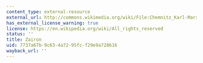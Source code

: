 ```yaml
---
content_type: external-resource
external_url: http://commons.wikimedia.org/wiki/File:Chemnitz_Karl-Marx-Denkmal_2.JPEG
has_external_license_warning: true
license: https://en.wikipedia.org/wiki/All_rights_reserved
status: ''
title: Zairon
uid: 7737a67b-9c63-4a72-95fc-f29e9a728616
wayback_url: ''
---
```

